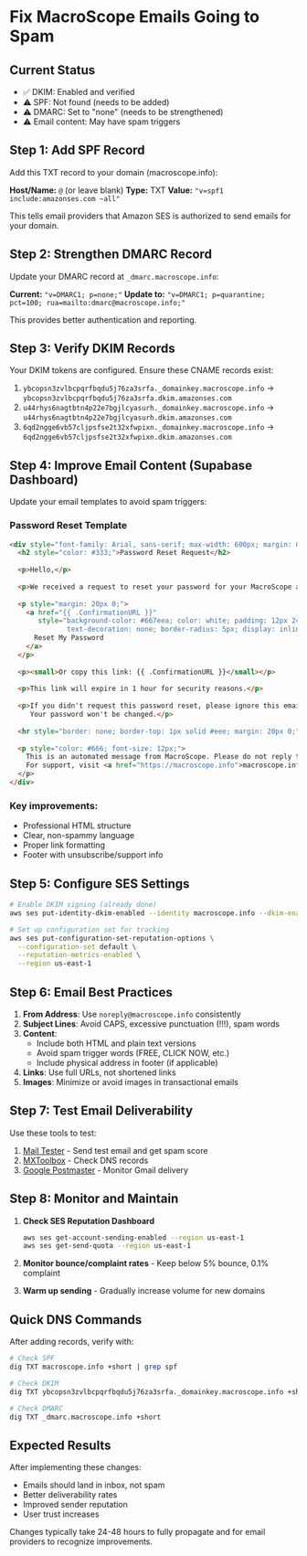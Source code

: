 # Fix MacroScope Emails Going to Spam

## Current Status
- ✅ DKIM: Enabled and verified
- ⚠️ SPF: Not found (needs to be added)
- ⚠️ DMARC: Set to "none" (needs to be strengthened)
- ⚠️ Email content: May have spam triggers

## Step 1: Add SPF Record

Add this TXT record to your domain (macroscope.info):

**Host/Name:** `@` (or leave blank)
**Type:** TXT
**Value:** `"v=spf1 include:amazonses.com ~all"`

This tells email providers that Amazon SES is authorized to send emails for your domain.

## Step 2: Strengthen DMARC Record

Update your DMARC record at `_dmarc.macroscope.info`:

**Current:** `"v=DMARC1; p=none;"`
**Update to:** `"v=DMARC1; p=quarantine; pct=100; rua=mailto:dmarc@macroscope.info;"`

This provides better authentication and reporting.

## Step 3: Verify DKIM Records

Your DKIM tokens are configured. Ensure these CNAME records exist:

1. `ybcopsn3zvlbcpqrfbqdu5j76za3srfa._domainkey.macroscope.info` → `ybcopsn3zvlbcpqrfbqdu5j76za3srfa.dkim.amazonses.com`
2. `u44rhys6nagtbtn4p22e7bgjlcyasurh._domainkey.macroscope.info` → `u44rhys6nagtbtn4p22e7bgjlcyasurh.dkim.amazonses.com`
3. `6qd2ngge6vb57cljpsfse2t32xfwpixn._domainkey.macroscope.info` → `6qd2ngge6vb57cljpsfse2t32xfwpixn.dkim.amazonses.com`

## Step 4: Improve Email Content (Supabase Dashboard)

Update your email templates to avoid spam triggers:

### Password Reset Template
```html
<div style="font-family: Arial, sans-serif; max-width: 600px; margin: 0 auto;">
  <h2 style="color: #333;">Password Reset Request</h2>
  
  <p>Hello,</p>
  
  <p>We received a request to reset your password for your MacroScope account.</p>
  
  <p style="margin: 20px 0;">
    <a href="{{ .ConfirmationURL }}" 
       style="background-color: #667eea; color: white; padding: 12px 24px; 
              text-decoration: none; border-radius: 5px; display: inline-block;">
      Reset My Password
    </a>
  </p>
  
  <p><small>Or copy this link: {{ .ConfirmationURL }}</small></p>
  
  <p>This link will expire in 1 hour for security reasons.</p>
  
  <p>If you didn't request this password reset, please ignore this email. 
     Your password won't be changed.</p>
  
  <hr style="border: none; border-top: 1px solid #eee; margin: 20px 0;">
  
  <p style="color: #666; font-size: 12px;">
    This is an automated message from MacroScope. Please do not reply to this email.
    For support, visit <a href="https://macroscope.info">macroscope.info</a>
  </p>
</div>
```

### Key improvements:
- Professional HTML structure
- Clear, non-spammy language
- Proper link formatting
- Footer with unsubscribe/support info

## Step 5: Configure SES Settings

```bash
# Enable DKIM signing (already done)
aws ses put-identity-dkim-enabled --identity macroscope.info --dkim-enabled --region us-east-1

# Set up configuration set for tracking
aws ses put-configuration-set-reputation-options \
  --configuration-set default \
  --reputation-metrics-enabled \
  --region us-east-1
```

## Step 6: Email Best Practices

1. **From Address**: Use `noreply@macroscope.info` consistently
2. **Subject Lines**: Avoid CAPS, excessive punctuation (!!!), spam words
3. **Content**: 
   - Include both HTML and plain text versions
   - Avoid spam trigger words (FREE, CLICK NOW, etc.)
   - Include physical address in footer (if applicable)
4. **Links**: Use full URLs, not shortened links
5. **Images**: Minimize or avoid images in transactional emails

## Step 7: Test Email Deliverability

Use these tools to test:
1. [Mail Tester](https://www.mail-tester.com) - Send test email and get spam score
2. [MXToolbox](https://mxtoolbox.com/SuperTool.aspx) - Check DNS records
3. [Google Postmaster](https://postmaster.google.com) - Monitor Gmail delivery

## Step 8: Monitor and Maintain

1. **Check SES Reputation Dashboard**
   ```bash
   aws ses get-account-sending-enabled --region us-east-1
   aws ses get-send-quota --region us-east-1
   ```

2. **Monitor bounce/complaint rates** - Keep below 5% bounce, 0.1% complaint

3. **Warm up sending** - Gradually increase volume for new domains

## Quick DNS Commands

After adding records, verify with:
```bash
# Check SPF
dig TXT macroscope.info +short | grep spf

# Check DKIM
dig TXT ybcopsn3zvlbcpqrfbqdu5j76za3srfa._domainkey.macroscope.info +short

# Check DMARC
dig TXT _dmarc.macroscope.info +short
```

## Expected Results

After implementing these changes:
- Emails should land in inbox, not spam
- Better deliverability rates
- Improved sender reputation
- User trust increases

Changes typically take 24-48 hours to fully propagate and for email providers to recognize improvements.